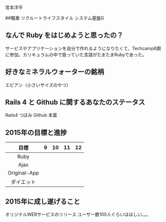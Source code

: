 宮本洋平

##職業
リクルートライフスタイル システム基盤G

## なんで Ruby をはじめようと思ったの？
サービスやアプリケーションを自分で作れるようになりたくて、Techcamp6期に参加。カリキュラムの中で扱っていた言語がたまたまRubyであった。

## 好きなミネラルウォーターの銘柄
エビアン（小さいサイズのやつ）

## Rails 4 と Github に関するあなたのステータス
Rails4 つぼみ
Github 本葉

## 2015年の目標と進捗
| 目標| 9 | 10 | 11 | 12   |
| :---: | :---: | :---: | :---: | :---: |
| Ruby
| Ajax
| Original-App
| ダイエット

## 2015年に成し遂げること
オリジナルWEBサービスのリリース
ユーザー数100人ぐらいはほしい。。。
